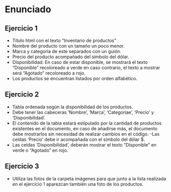 # Enunciado
>
## Ejercicio 1
- Título html con el texto “Inventario de productos”
- Nombre del producto con un tamaño un poco menor.
- Marca y categoria de este separados con un guión.
- Precio del producto acompañado del símbolo del dólar.
- Disponibilidad: En caso de estar disponible, se mostrará el texto “Disponible” recoloreado a verde  en caso contrario, el texto a mostrar será “Agotado” recoloreado a rojo.
- Los productos se encuentran listados por orden alfabético.
## Ejercicio 2
- Tabla ordenada según la disponibilidad de los productos.
- Debe tener las cabeceras ‘Nombre’, ‘Marca’, ‘Categoríae’, ‘Precio’ y ‘Disponibilidad’.
- El contenido de la tabla estará estipulado por la cantidad de productos existentes en el documento, en caso de añadirse más, el documento debe mostrarlos sin necesidad de realizar cambios en el código.
 -Las celdas ‘Precio’ debe ir acompañada con el símbolo del dólar $.
- Las celdas ‘Disponibilidad’, deberán mostrar el texto “Disponible” en verde o “Agotado” en rojo.
## Ejercicio 3
- Utiliza las fotos de la carpeta imágenes para que junto a la lista realizada en el ejercicio 1 aparezcan también una foto de los productos.
